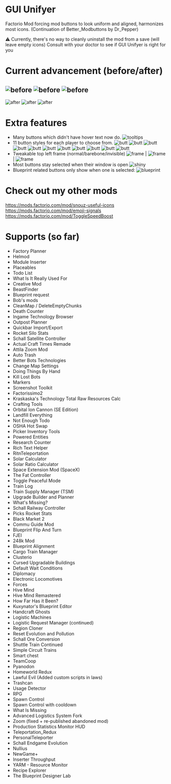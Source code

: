 # GUI Unifyer
Factorio Mod forcing mod buttons to look uniform and aligned, harmonizes most icons.
(Continuation of Better_Modbuttons by Dr_Pepper)

⚠️ Currently, there's no way to cleanly uninstall the mod from a save (will leave empty icons)
Consult with your doctor to see if GUI Unifyer is right for you

# Current advancement (before/after)
![before](https://i.imgur.com/yudkRLa.png)
![before](https://i.imgur.com/PRWSeGo.png)
![before](https://i.imgur.com/P9wklhD.png)
-----------------------------
![after](https://i.imgur.com/D3vMpmR.png)
![after](https://i.imgur.com/5OUYZgh.png)
![after](https://i.imgur.com/bSNqD4p.png)

# Extra features
- Many buttons which didn't have hover text now do.
![tooltips](https://i.imgur.com/IXbqUlR.png)
- 11 button styles for each player to choose from.
![butt](https://i.imgur.com/PgrDvmK.png) ![butt](https://i.imgur.com/vHc719U.png) ![butt](https://i.imgur.com/VsLSNcu.png) ![butt](https://i.imgur.com/kr7xCK3.png) ![butt](https://i.imgur.com/Usx5HX5.png) ![butt](https://i.imgur.com/ilOvyF6.png)
![butt](https://i.imgur.com/4g3JbpD.png) ![butt](https://i.imgur.com/A42SceU.png) ![butt](https://i.imgur.com/Xg1Vsu5.png) ![butt](https://i.imgur.com/qIsdTUG.png) ![butt](https://i.imgur.com/3n5vluJ.png)
- Tweakable top left frame (normal/barebone/invisible)
![frame](https://i.imgur.com/fOtkHbr.png) | ![frame](https://i.imgur.com/linVC4l.png) | ![frame](https://i.imgur.com/rbWNha5.png)
- Most buttons stay selected when their window is open
![shiny](https://i.imgur.com/Cof4F6v.png)
- Blueprint related buttons only show when one is selected:
![blueprint](https://i.imgur.com/jUbwLoX.png)

# Check out my other mods
https://mods.factorio.com/mod/snouz-useful-icons
https://mods.factorio.com/mod/emoji-signals
https://mods.factorio.com/mod/ToggleSpeedBoost

# Supports (so far)
- Factory Planner
- Helmod
- Module Inserter
- Placeables
- Todo List
- What Is It Really Used For
- Creative Mod
- BeastFinder
- Blueprint request
- Bob's mods
- CleanMap / DeleteEmptyChunks
- Death Counter
- Ingame Technology Browser
- Outpost Planner
- Quickbar Import/Export
- Rocket Silo Stats
- Schall Satellite Controller
- Actual Craft Times Remade
- Attila Zoom Mod
- Auto Trash
- Better Bots Technologies
- Change Map Settings
- Doing Things By Hand
- Kill Lost Bots
- Markers
- Screenshot Toolkit
- Factorissimo2
- Kraskaska's Technology Total Raw Resources Calc
- Crafting Tools
- Orbital Ion Cannon (SE Edition)
- Landfill Everything
- Not Enough Todo
- OSHA Hot Swap
- Picker Inventory Tools
- Powered Entities
- Research Counter
- Rich Text Helper
- RitnTeleportation
- Solar Calculator
- Solar Ratio Calculator
- Space Extension Mod (SpaceX)
- The Fat Controller
- Toggle Peaceful Mode
- Train Log
- Train Supply Manager (TSM)
- Upgrade Builder and Planner
- What's Missing?
- Schall Railway Controller
- Picks Rocket Stats
- Black Market 2
- Commu Guide Mod
- Blueprint Flip And Turn
- FJEI
- 248k Mod
- Blueprint Alignment
- Cargo Train Manager
- Clusterio
- Cursed Upgradable Buildings
- Default Wait Conditions
- Diplomacy
- Electronic Locomotives
- Forces
- Hive Mind
- Hive Mind Remastered
- How Far Has it Been?
- Kuxynator's Blueprint Editor
- Handcraft Ghosts
- Logistic Machines
- Logistic Request Manager (continued)
- Region Cloner
- Reset Evolution and Pollution
- Schall Ore Conversion
- Shuttle Train Continued
- Simple Circuit Trains
- Smart chest
- TeamCoop
- Pyanodon
- Homeworld Redux
- Lawful Evil (Added custom scripts in laws)
- Trashcan
- Usage Detector
- RPG
- Spawn Control
- Spawn Control with cooldown
- What Is Missing
- Advanced Logistics System Fork
- Zoom (fixed + re-published abandoned mod)
- Production Statistics Monitor HUD
- Teleportation_Redux
- PersonalTeleporter
- Schall Endgame Evolution
- Nullius
- NewGame+
- Inserter Throughput
- YARM - Resource Monitor
- Recipe Explorer
- The Blueprint Designer Lab